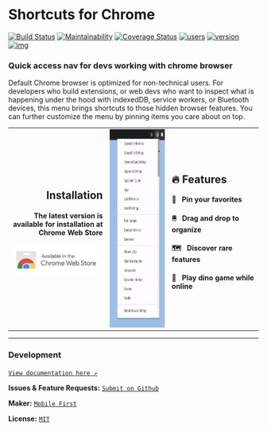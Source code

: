 # Shortcuts for Chrome

[![Build Status](https://travis-ci.org/MobileFirstLLC/shortcuts-for-chrome.svg?branch=master)](https://travis-ci.com/github/MobileFirstLLC/shortcuts-for-chrome) [![Maintainability](https://api.codeclimate.com/v1/badges/a157da9689c99fc90a57/maintainability)](https://codeclimate.com/github/MobileFirstLLC/shortcuts-for-chrome/maintainability) [![Coverage Status](https://coveralls.io/repos/github/MobileFirstLLC/shortcuts-for-chrome/badge.svg?branch=master)](https://coveralls.io/github/MobileFirstLLC/shortcuts-for-chrome?branch=master) [![users](https://img.shields.io/chrome-web-store/users/jnmekaomnicdcpgdndekkmojfomifjal)](https://chrome.google.com/webstore/detail/jnmekaomnicdcpgdndekkmojfomifjal) [![version](https://img.shields.io/chrome-web-store/v/jnmekaomnicdcpgdndekkmojfomifjal?label=latest&color=3D5AFE)](https://chrome.google.com/webstore/detail/jnmekaomnicdcpgdndekkmojfomifjal) [![img](https://inch-ci.org/github/MobileFirstLLC/shortcuts-for-chrome.svg?branch=master)](https://inch-ci.org/github/MobileFirstLLC/shortcuts-for-chrome)

### Quick access nav for devs working with chrome browser

Default Chrome browser is optimized for non-technical users. For developers who build extensions, or web devs who want to inspect what is happening under the hood with indexedDB, service workers, or Bluetooth devices, this menu brings shortcuts to those hidden browser features. You can further customize the menu by pinning items you care about on top.

<table>
 <tbody>
 <tr>
   <td width="304" align="right">
     <h2>Installation</h2>
     <h4>The latest version is available for installation at Chrome Web Store</h4>
     <a href="https://chrome.google.com/webstore/detail/jnmekaomnicdcpgdndekkmojfomifjal">
      <img alt="install at chrome web store" width="250" src="https://raw.githubusercontent.com/MobileFirstLLC/shortcuts-for-chrome/master/.github/badge.png"/>
     </a>
    <br/><br/>
   </td>
   <td width="304" align="center">
    <img src='https://raw.githubusercontent.com/MobileFirstLLC/shortcuts-for-chrome/master/assets/preview.gif' height="400" />
   </td>
   <td width="304">
     <h2>🔥 Features</h2>  
     <h4>📍 &nbsp; Pin your favorites</h4>
     <h4>🖲️ &nbsp; Drag and drop to organize</h4>
     <h4>🗺️ &nbsp; Discover rare features</h4>
     <h4>🦖 &nbsp; Play dino game while online</h4>
   </td>
  </tr>
  </tbody>
</table>  

* * *

### Development

[`View documentation here ↗`](http://oss.mobilefirst.me/shortcuts-for-chrome/)

**Issues & Feature Requests:** [`Submit on Github`](https://github.com/MobileFirstLLC/shortcuts-for-chrome/issues/new/choose)

**Maker:** [`Mobile First`](https://mobilefirst.me)

**License:** [`MIT`](https://github.com/MobileFirstLLC/shortcuts-for-chrome/blob/master/LICENSE)
